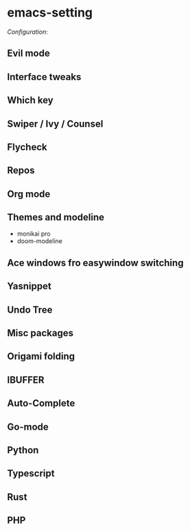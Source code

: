 # emacs-setting

*Configuration*:
## Evil mode
## Interface tweaks
## Which key
## Swiper / Ivy / Counsel
## Flycheck
## Repos
## Org mode
## Themes and modeline
- monikai pro
- doom-modeline
## Ace windows fro easywindow switching
## Yasnippet
## Undo Tree
## Misc packages
## Origami folding
## IBUFFER
## Auto-Complete
## Go-mode
## Python
## Typescript
## Rust
## PHP
